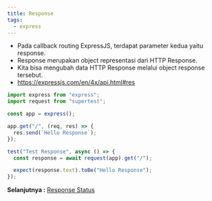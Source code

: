 ```yaml
---
title: Response
tags:
  - express
---
```


- Pada callback routing ExpressJS, terdapat parameter kedua yaitu response.
- Response merupakan object representasi dari HTTP Response.
- Kita bisa mengubah data HTTP Response melalui object response tersebut.
- https://expressjs.com/en/4x/api.html#res

```js
import express from "express";
import request from "supertest";

const app = express();

app.get("/", (req, res) => {
  res.send(`Hello Response`);
});

test("Test Response", async () => {
  const response = await request(app).get("/");

  expect(response.text).toBe("Hello Response");
});
```

**Selanjutnya :** [Response Status](responsestatus.md)

